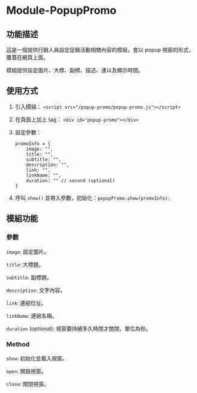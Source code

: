 # Module-PopupPromo

## 功能描述

這是一個提供行銷人員設定促銷活動相關內容的模組，會以 popup 視窗的形式，覆蓋在網頁上面。

模組提供設定圖片、大標、副標、描述、連以及顯示時間。

## 使用方式

1. 引入模組： `<script src="/popup-promo/popup-promo.js"></script>`

2. 在頁面上加上 tag： `<div id="popup-promo"></div>`
3. 設定參數：
    ```
    promoInfo = {
        image: "",
        title: "",
        subtitle: "",
        description: "",
        link: "",
        linkName: "",
        duration: "" // second (optional)
    }
    ```
4. 呼叫 `show()` 並帶入參數，初始化：`popupPromo.show(promoInfo);`

## 模組功能

### 參數

`image`: 設定圖片。

`title`: 大標題。

`subtitle`: 副標題。

`description`: 文字內容。

`link`: 連結位址。

`linkName`: 連結名稱。

`duration` (optional): 視窗要持續多久時間才關閉，單位為秒。

### Method

`show`: 初始化並載入視窗。

`open`: 開啟視窗。

`close`: 關閉視窗。

